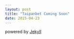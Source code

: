 ```yaml
---
layout: post
title: "Taipanbet Coming Soon"
date: 2015-04-23
---
```


powered by [Jekyll](http://jekyllrb.com)
